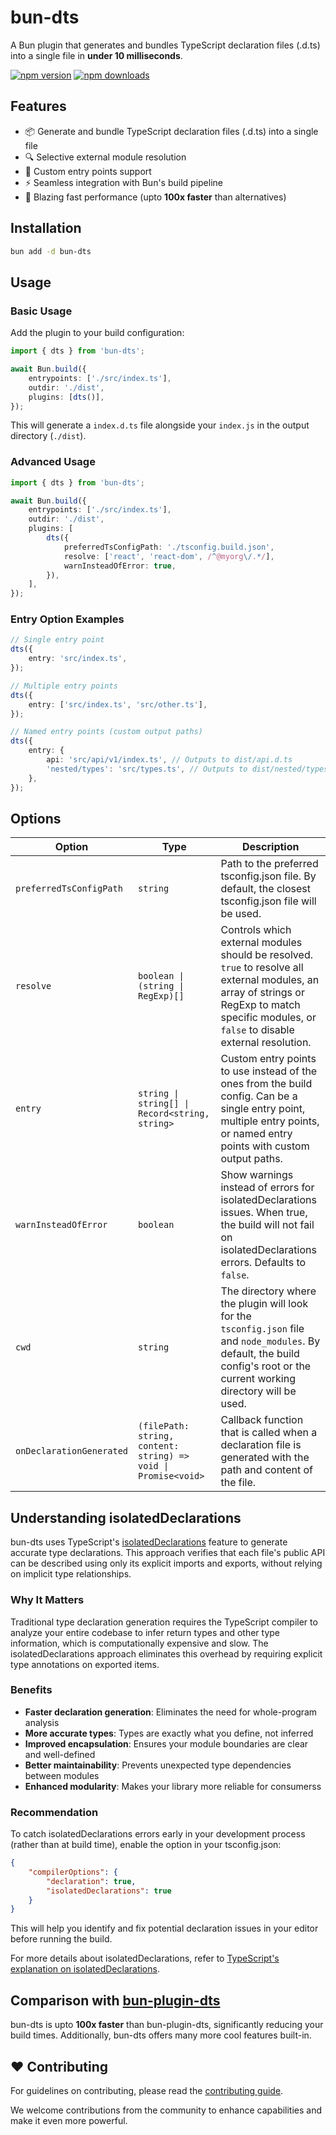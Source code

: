 # bun-dts

A Bun plugin that generates and bundles TypeScript declaration files (.d.ts) into a single file in **under 10 milliseconds**.

[![npm version](https://img.shields.io/npm/v/bun-dts.svg?style=flat-square)](https://www.npmjs.com/package/bun-dts)
[![npm downloads](https://img.shields.io/npm/dm/bun-dts.svg?style=flat-square)](https://www.npmjs.com/package/bun-dts)

## Features

- 📦 Generate and bundle TypeScript declaration files (.d.ts) into a single file
- 🔍 Selective external module resolution
- 🚪 Custom entry points support
- ⚡ Seamless integration with Bun's build pipeline
- 🚀 Blazing fast performance (upto **100x faster** than alternatives)

## Installation

```bash
bun add -d bun-dts
```

## Usage

### Basic Usage

Add the plugin to your build configuration:

```ts
import { dts } from 'bun-dts';

await Bun.build({
	entrypoints: ['./src/index.ts'],
	outdir: './dist',
	plugins: [dts()],
});
```

This will generate a `index.d.ts` file alongside your `index.js` in the output directory (`./dist`).

### Advanced Usage

```ts
import { dts } from 'bun-dts';

await Bun.build({
	entrypoints: ['./src/index.ts'],
	outdir: './dist',
	plugins: [
		dts({
			preferredTsConfigPath: './tsconfig.build.json',
			resolve: ['react', 'react-dom', /^@myorg\/.*/],
			warnInsteadOfError: true,
		}),
	],
});
```

### Entry Option Examples

```ts
// Single entry point
dts({
	entry: 'src/index.ts',
});

// Multiple entry points
dts({
	entry: ['src/index.ts', 'src/other.ts'],
});

// Named entry points (custom output paths)
dts({
	entry: {
		api: 'src/api/v1/index.ts', // Outputs to dist/api.d.ts
		'nested/types': 'src/types.ts', // Outputs to dist/nested/types.d.ts
	},
});
```

## Options

| Option                   | Type                                                           | Description                                                                                                                                                                                     |
| ------------------------ | -------------------------------------------------------------- | ----------------------------------------------------------------------------------------------------------------------------------------------------------------------------------------------- |
| `preferredTsConfigPath`  | `string`                                                       | Path to the preferred tsconfig.json file. By default, the closest tsconfig.json file will be used.                                                                                              |
| `resolve`                | `boolean \| (string \| RegExp)[]`                              | Controls which external modules should be resolved. `true` to resolve all external modules, an array of strings or RegExp to match specific modules, or `false` to disable external resolution. |
| `entry`                  | `string \| string[] \| Record<string, string>`                 | Custom entry points to use instead of the ones from the build config. Can be a single entry point, multiple entry points, or named entry points with custom output paths.                       |
| `warnInsteadOfError`     | `boolean`                                                      | Show warnings instead of errors for isolatedDeclarations issues. When true, the build will not fail on isolatedDeclarations errors. Defaults to `false`.                                        |
| `cwd`                    | `string`                                                       | The directory where the plugin will look for the `tsconfig.json` file and `node_modules`. By default, the build config's root or the current working directory will be used.                    |
| `onDeclarationGenerated` | `(filePath: string, content: string) => void \| Promise<void>` | Callback function that is called when a declaration file is generated with the path and content of the file.                                                                                    |

## Understanding isolatedDeclarations

bun-dts uses TypeScript's [isolatedDeclarations](https://www.typescriptlang.org/docs/handbook/release-notes/typescript-5-5.html#isolated-declarations) feature to generate accurate type declarations. This approach verifies that each file's public API can be described using only its explicit imports and exports, without relying on implicit type relationships.

### Why It Matters

Traditional type declaration generation requires the TypeScript compiler to analyze your entire codebase to infer return types and other type information, which is computationally expensive and slow. The isolatedDeclarations approach eliminates this overhead by requiring explicit type annotations on exported items.

### Benefits

- **Faster declaration generation**: Eliminates the need for whole-program analysis
- **More accurate types**: Types are exactly what you define, not inferred
- **Improved encapsulation**: Ensures your module boundaries are clear and well-defined
- **Better maintainability**: Prevents unexpected type dependencies between modules
- **Enhanced modularity**: Makes your library more reliable for consumerss

### Recommendation

To catch isolatedDeclarations errors early in your development process (rather than at build time), enable the option in your tsconfig.json:

```json
{
	"compilerOptions": {
		"declaration": true,
		"isolatedDeclarations": true
	}
}
```

This will help you identify and fix potential declaration issues in your editor before running the build.

For more details about isolatedDeclarations, refer to [TypeScript's explanation on isolatedDeclarations](https://www.typescriptlang.org/docs/handbook/release-notes/typescript-5-5.html#isolated-declarations).

## Comparison with [bun-plugin-dts](https://github.com/wobsoriano/bun-plugin-dts)

bun-dts is upto **100x faster** than bun-plugin-dts, significantly reducing your build times. Additionally, bun-dts offers many more cool features built-in.

## ❤️ Contributing

For guidelines on contributing, please read the [contributing guide](../../CONTRIBUTING.md).

We welcome contributions from the community to enhance capabilities and make it even more powerful.
